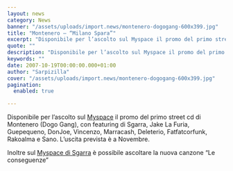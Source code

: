 ```yaml
---
layout: news
category: News
banner: "/assets/uploads/import.news/montenero-dogogang-600x399.jpg"
title: "Montenero – “Milano Spara”"
excerpt: "Disponibile per l’ascolto sul Myspace il promo del primo street cd di Montenero (Dogo Gang), con featuring di Sgarra, Jake La Furia, Guepequeno, DonJoe, Vincenzo, Marracash, Deleterio, Fatfatcorfunk, Rakoalma e Sano. L’uscita prevista è a Novembre. Inoltre sul Myspace di Sgarra è possibile ascoltare la nuova canzone “Le conseguenze&#"
quote: ""
description: "Disponibile per l’ascolto sul Myspace il promo del primo street cd di Montenero (Dogo Gang), con featuring di Sgarra, Jake La Furia, Guepequeno, DonJoe, Vincenzo, Marracash, Deleterio, Fatfatcorfunk, Rakoalma e Sano. L’uscita prevista è a Novembre. Inoltre sul Myspace di Sgarra è possibile ascoltare la nuova canzone “Le conseguenze&#"
keywords: ""
date: 2007-10-19T00:00:00.000+01:00
author: "Sarpizilla"
cover: "/assets/uploads/import.news/montenero-dogogang-600x399.jpg"
pagination:
  enabled: true

---
```


Disponibile per l’ascolto sul [Myspace](https://www.myspace.com/montenero "Montenero") il promo del primo street cd di Montenero (Dogo Gang), con featuring di Sgarra, Jake La Furia, Guepequeno, DonJoe, Vincenzo, Marracash, Deleterio, Fatfatcorfunk, Rakoalma e Sano. L’uscita prevista è a Novembre.

Inoltre sul [Myspace di Sgarra](https://www.myspace.com/sgarra "Sgarra") è possibile ascoltare la nuova canzone “Le conseguenze”
